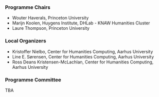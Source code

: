 ### Programme Chairs

- Wouter Haverals, Princeton University
- Marijn Koolen, Huygens Institute, DHLab - KNAW Humanities Cluster
- Laure Thompson, Princeton University

### Local Organizers

- Kristoffer Nielbo, Center for Humanities Computing, Aarhus University
- Line E. Sørensen, Center for Humanities Computing, Aarhus University
- Ross Deans Kristensen-McLachlan, Center for Humanities Computing, Aarhus University

### Programme Committee  

TBA
